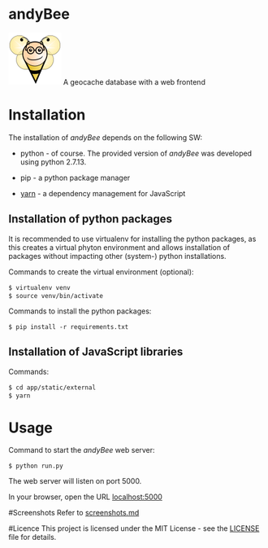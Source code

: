 # andyBee
![andiBee](app/static/images/andyBee.png)
A geocache database with a web frontend

# Installation
The installation of *andyBee* depends on the following SW:

- python - of course. The provided version of *andyBee* was developed using python 2.7.13.

- pip - a python package manager

- [yarn](https://yarnpkg.com/lang/en/) - a dependency management for JavaScript

## Installation of python packages
It is recommended to use virtualenv for installing the python packages, as this creates a virtual phyton environment and allows installation of packages without impacting other (system-) python installations. 

Commands to create the virtual environment (optional):

    $ virtualenv venv
    $ source venv/bin/activate

Commands to install the python packages:

    $ pip install -r requirements.txt

## Installation of JavaScript libraries

Commands:

    $ cd app/static/external
    $ yarn

# Usage
Command to start the *andyBee* web server:

    $ python run.py

The web server will listen on port 5000. 

In your browser, open the URL [localhost:5000](http://localhost:5000/)

#Screenshots
Refer to [screenshots.md](doc/screenshots.md)

#Licence
This project is licensed under the MIT License - see the [LICENSE](LICENSE) file for details.